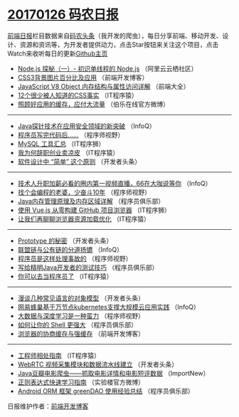 # [20170126 码农日报](26.md)

[前端日报](http://caibaojian.com/c/news)栏目数据来自[码农头条](http://hao.caibaojian.com/)（我开发的爬虫），每日分享前端、移动开发、设计、资源和资讯等，为开发者提供动力，点击Star按钮来关注这个项目，点击Watch来收听每日的更新[Github主页](https://github.com/kujian/frontendDaily)
* [Node.js 探秘（一）- 初识单线程的 Node.js](http://hao.caibaojian.com/23702.html) （阿里云云栖社区）
* [CSS3背景图片百分比及应用](http://hao.caibaojian.com/23749.html) （前端开发博客）
* [JavaScript V8 Object 内存结构与属性访问详解](http://hao.caibaojian.com/23698.html) （前端大全）
* [12个很少被人知道的CSS事实](http://hao.caibaojian.com/23718.html) （IT程序猿）
* [照顾好应用的缓存，应付大流量](http://hao.caibaojian.com/23760.html) （伯乐在线官方微博）

***
* [Java探针技术在应用安全领域的新突破](http://hao.caibaojian.com/23675.html) （InfoQ）
* [程序员写完代码后&#8230;&#8230;](http://hao.caibaojian.com/23732.html) （程序师视野）
* [MySQL 工具汇总](http://hao.caibaojian.com/23744.html) （IT程序狮）
* [我为何辞职创业卖凉皮](http://hao.caibaojian.com/23719.html) （IT程序猿）
* [软件设计中 “简单” 这个原则](http://hao.caibaojian.com/23762.html) （开发者头条）

***
* [技术人升职加薪必看的圈内第一视频直播，66在大咖说等你](http://hao.caibaojian.com/23676.html) （InfoQ）
* [找个会编程的老婆，少奋斗10年](http://hao.caibaojian.com/23733.html) （程序师视野）
* [Java内存管理原理及内存区域详解](http://hao.caibaojian.com/23704.html) （程序员俱乐部）
* [使用 Vue.js 从零构建 GitHub 项目浏览器](http://hao.caibaojian.com/23745.html) （IT程序狮）
* [让我们再聊聊浏览器资源加载优化](http://hao.caibaojian.com/23720.html) （IT程序猿）

***
* [Prototype 的秘密](http://hao.caibaojian.com/23763.html) （开发者头条）
* [联盟链与公有链的分道扬镳](http://hao.caibaojian.com/23677.html) （InfoQ）
* [程序员是这样处理事故的](http://hao.caibaojian.com/23734.html) （程序师视野）
* [写给精明Java开发者的测试技巧](http://hao.caibaojian.com/23705.html) （程序员俱乐部）
* [你可以去当程序员了](http://hao.caibaojian.com/23721.html) （IT程序猿）

***
* [漫谈几种常见语言的对象模型](http://hao.caibaojian.com/23764.html) （开发者头条）
* [网易蜂巢基于万节点kubernetes支撑大规模云应用实践](http://hao.caibaojian.com/23678.html) （InfoQ）
* [大数据与深度学习是一种蛮力](http://hao.caibaojian.com/23735.html) （程序师视野）
* [如何让你的 Shell 更强大](http://hao.caibaojian.com/23706.html) （程序员俱乐部）
* [浏览器的协商缓存与强缓存](http://hao.caibaojian.com/23750.html) （前端开发博客）

***
* [工程师相处指南](http://hao.caibaojian.com/23722.html) （IT程序猿）
* [WebRTC 视频采集模块和数据流水线建立](http://hao.caibaojian.com/23765.html) （开发者头条）
* [Java豆瓣电影爬虫——抓取电影详情和电影短评数据](http://hao.caibaojian.com/23680.html) （ImportNew）
* [正则表达式快速学习指南](http://hao.caibaojian.com/23736.html) （实验楼官方微博）
* [Android ORM 框架 greenDAO 使用经验总结](http://hao.caibaojian.com/23707.html) （程序员俱乐部）

日报维护作者：[前端开发博客](http://caibaojian.com/) 